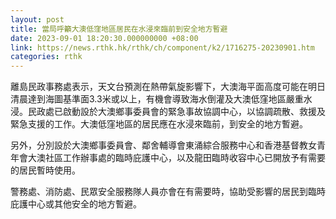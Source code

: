 ```yaml
---
layout: post
title: 當局呼籲大澳低窪地區居民在水浸來臨前到安全地方暫避
date: 2023-09-01 18:20:30.000000000 +08:00
link: https://news.rthk.hk/rthk/ch/component/k2/1716275-20230901.htm
categories: rthk
---
```


離島民政事務處表示，天文台預測在熱帶氣旋影響下，大澳海平面高度可能在明日清晨達到海圖基準面3.3米或以上，有機會導致海水倒灌及大澳低窪地區嚴重水浸。民政處已啟動設於大澳鄉事委員會的緊急事故協調中心，以協調疏散、救援及緊急支援的工作。大澳低窪地區的居民應在水浸來臨前，到安全的地方暫避。

另外，分別設於大澳鄉事委員會、鄰舍輔導會東涌綜合服務中心和香港基督教女青年會大澳社區工作辦事處的臨時庇護中心，以及龍田臨時收容中心已開放予有需要的居民暫時使用。
          
警務處、消防處、民眾安全服務隊人員亦會在有需要時，協助受影響的居民到臨時庇護中心或其他安全的地方暫避。
